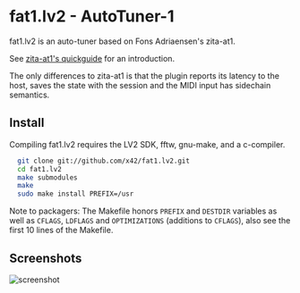 fat1.lv2 - AutoTuner-1
======================

fat1.lv2 is an auto-tuner based on Fons Adriaensen's zita-at1.

See [zita-at1's quickguide](http://kokkinizita.linuxaudio.org/linuxaudio/zita-at1-doc/quickguide.html) for an introduction.

The only differences to zita-at1 is that the plugin reports its latency
to the host, saves the state with the session and the MIDI input has
sidechain semantics.


Install
-------

Compiling fat1.lv2 requires the LV2 SDK, fftw, gnu-make, and a c-compiler.

```bash
  git clone git://github.com/x42/fat1.lv2.git
  cd fat1.lv2
  make submodules
  make
  sudo make install PREFIX=/usr
```

Note to packagers: The Makefile honors `PREFIX` and `DESTDIR` variables as well
as `CFLAGS`, `LDFLAGS` and `OPTIMIZATIONS` (additions to `CFLAGS`), also
see the first 10 lines of the Makefile.


Screenshots
-----------

![screenshot](https://raw.github.com/x42/fat1.lv2/master/img/fat1_v1.png "Fat1 GUI")

